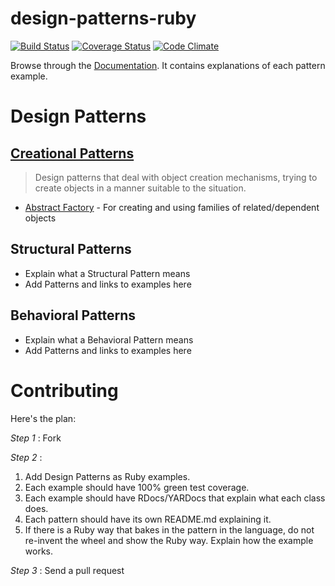 design-patterns-ruby
====================

[![Build Status](https://travis-ci.org/emilsoman/design-patterns-ruby.png?branch=master)](https://travis-ci.org/emilsoman/design-patterns-ruby)
[![Coverage Status](https://coveralls.io/repos/emilsoman/design-patterns-ruby/badge.png?branch=master)](https://coveralls.io/r/emilsoman/design-patterns-ruby)
[![Code Climate](https://codeclimate.com/github/emilsoman/design-patterns-ruby.png)](https://codeclimate.com/github/emilsoman/design-patterns-ruby)

Browse through the [Documentation](http://rubydoc.info/github/emilsoman/design-patterns-ruby/master/frames).
It contains explanations of each pattern example.

# Design Patterns

## [Creational Patterns](/creational)
> Design patterns that deal with object creation mechanisms,
  trying to create objects in a manner suitable to the situation.
  
* [Abstract Factory](/creational/abstract_factory) -
  For creating and using families of related/dependent objects

## Structural Patterns
* Explain what a Structural Pattern means
* Add Patterns and links to examples here

## Behavioral Patterns
* Explain what a Behavioral Pattern means
* Add Patterns and links to examples here

# Contributing
Here's the plan:

_Step 1_ : Fork

_Step 2_ :

1. Add Design Patterns as Ruby examples.
2. Each example should have 100% green test coverage.
3. Each example should have RDocs/YARDocs that explain what each class does.
4. Each pattern should have its own README.md explaining it.
5. If there is a Ruby way that bakes in the pattern in the language, do not re-invent the wheel and show the Ruby way.
Explain how the example works.

_Step 3_ : Send a pull request


